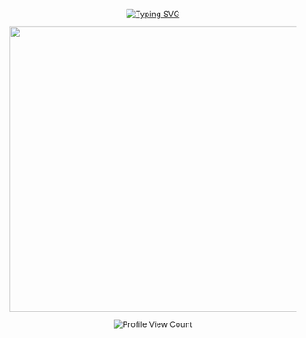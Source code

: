 <p align="center">
<a href="https://git.io/typing-svg"><img src="https://readme-typing-svg.demolab.com?font=times+new+roman&weight=700&size=33&duration=3000&pause=1000&color=F2891F&center=true&width=435&lines=tie+me+up+in+riddles%2C;our+lovers'+knot." alt="Typing SVG" /></a>
</p>





<p align="center">
  <img width="760" height="500" src="https://files.catbox.moe/rdv2fe.png">
</p>

<p align="center">
<img src="https://komarev.com/ghpvc/?username=kantrio&style=plastic&color=ab2b58&label=꩜" alt="Profile View Count">
</p>
